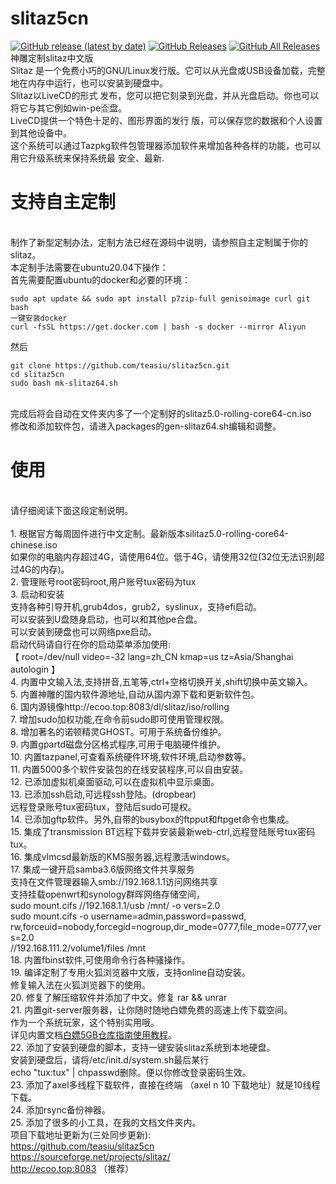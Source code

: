 # slitaz5cn
[![GitHub release (latest by date)](https://img.shields.io/github/downloads/teasiu/slitaz5cn/total)](https://github.com/teasiu/slitaz5cn/releases)
[![GitHub Releases](https://img.shields.io/github/downloads/teasiu/slitaz5cn/latest/total?style=flat-square&logo=github)](https://github.com/teasiu/slitaz5cn/releases)
[![GitHub All Releases](https://img.shields.io/github/downloads/teasiu/slitaz5cn/total?label=downloads-total&logo=github&style=flat-square)](https://github.com/teasiu/slitaz5cn/releases)
神雕定制slitaz中文版
  <br>Slitaz 是一个免费小巧的GNU/Linux发行版。它可以从光盘或USB设备加载，完整地在内存中运行，也可以安装到硬盘中。
  <br>Slitaz以LiveCD的形式 发布，您可以把它刻录到光盘，并从光盘启动。你也可以将它与其它例如win-pe🈴盘。
  <br>LiveCD提供一个特色十足的、图形界面的发行 版，可以保存您的数据和个人设置到其他设备中。
  <br>这个系统可以通过Tazpkg软件包管理器添加软件来增加各种各样的功能，也可以用它升级系统来保持系统最 安全、最新.
# 支持自主定制
<br>制作了新型定制办法，定制方法已经在源码中说明，请参照自主定制属于你的slitaz。
<br>本定制手法需要在ubuntu20.04下操作：
<br>首先需要配置ubuntu的docker和必要的环境：
```
sudo apt update && sudo apt install p7zip-full genisoimage curl git bash
一键安装docker
curl -fsSL https://get.docker.com | bash -s docker --mirror Aliyun
```
然后
```
git clone https://github.com/teasiu/slitaz5cn.git
cd slitaz5cn
sudo bash mk-slitaz64.sh
```
<br>完成后将会自动在文件夹内多了一个定制好的slitaz5.0-rolling-core64-cn.iso
<br>修改和添加软件包，请进入packages的gen-slitaz64.sh编辑和调整。
# 使用
<br>请仔细阅读下面这段定制说明。
<br>
<br>1. 根据官方每周固件进行中文定制。最新版本silitaz5.0-rolling-core64-chinese.iso
<br>如果你的电脑内存超过4G，请使用64位。低于4G，请使用32位(32位无法识别超过4G的内存)。
<br>2. 管理账号root密码root,用户账号tux密码为tux
<br>3. 启动和安装
<br>支持各种引导开机,grub4dos，grub2，syslinux，支持efi启动。
<br>可以安装到U盘随身启动，也可以和其他pe合盘。
<br>可以安装到硬盘也可以网络pxe启动。
<br>启动代码请自行在你的启动菜单添加使用:
<br>【  root=/dev/null video=-32 lang=zh_CN kmap=us tz=Asia/Shanghai autologin 】
<br>4. 内置中文输入法,支持拼音,五笔等,ctrl+空格切换开关,shift切换中英文输入。
<br>5. 内置神雕的国内软件源地址,自动从国内源下载和更新软件包。
<br>6. 国内源镜像http://ecoo.top:8083/dl/slitaz/iso/rolling
<br>7. 增加sudo加权功能,在命令前sudo即可使用管理权限。
<br>8. 增加著名的诺顿精灵GHOST。可用于系统备份维护。
<br>9. 内置gpartd磁盘分区格式程序,可用于电脑硬件维护。
<br>10. 内置tazpanel,可查看系统硬件环境,软件环境,启动参数等。
<br>11. 内置5000多个软件安装包的在线安装程序,可以自由安装。
<br>12. 已添加虚拟机桌面驱动,可以在虚拟机中显示桌面。
<br>13. 已添加ssh启动,可远程ssh登陆。(dropbear)
<br>远程登录账号tux密码tux，登陆后sudo可提权。
<br>14. 已添加gftp软件。另外,自带的busybox的ftpput和ftpget命令也集成。
<br>15. 集成了transmission BT远程下载并安装最新web-ctrl,远程登陆账号tux密码tux。
<br>16. 集成vlmcsd最新版的KMS服务器,远程激活windows。
<br>17. 集成一键开启samba3.6版网络文件共享服务
<br>支持在文件管理器输入smb://192.168.1.1访问网络共享
<br>支持挂载openwrt和synology群晖网络存储空间，
<br>sudo mount.cifs //192.168.1.1/usb /mnt/ -o vers=2.0
<br>sudo mount.cifs -o username=admin,password=passwd,
<br>rw,forceuid=nobody,forcegid=nogroup,dir_mode=0777,file_mode=0777,vers=2.0
<br>//192.168.111.2/volume1/files /mnt
<br>18. 内置fbinst软件,可使用命令行各种骚操作。
<br>19. 编译定制了专用火狐浏览器中文版，支持online自动安装。
<br>修复输入法在火狐浏览器下的使用。
<br>20. 修复了解压缩软件并添加了中文。修复 rar && unrar
<br>21. 内置git-server服务器，让你随时随地白嫖免费的高速上传下载空间。
<br>作为一个系统玩家，这个特别实用哦。
<br>详见内置文档<a href="#git">白嫖5GB仓库指南使用教程</a>。
<br>22. 添加了安装到硬盘的脚本，支持一键安装slitaz系统到本地硬盘。
<br>安装到硬盘后，请将/etc/init.d/system.sh最后某行
<br>echo "tux:tux" | chpasswd删除。便以你修改登录密码生效。
<br>23. 添加了axel多线程下载软件，直接在终端  （axel n 10 下载地址）就是10线程下载。
<br>24. 添加rsync备份神器。
<br>25. 添加了很多的小工具，在我的文档文件夹内。 
<br>项目下载地址更新为(三处同步更新):
<br>https://github.com/teasiu/slitaz5cn
<br>https://sourceforge.net/projects/slitaz/
<br>http://ecoo.top:8083 （推荐）

<br>
<br>


